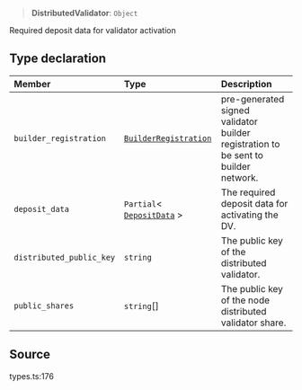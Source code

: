 > **DistributedValidator**: `Object`

Required deposit data for validator activation

## Type declaration

| Member | Type | Description |
| :------ | :------ | :------ |
| `builder_registration` | [`BuilderRegistration`](BuilderRegistration.md) | pre-generated signed validator builder registration to be sent to builder network. |
| `deposit_data` | `Partial`< [`DepositData`](DepositData.md) \> | The required deposit data for activating the DV. |
| `distributed_public_key` | `string` | The public key of the distributed validator. |
| `public_shares` | `string`[] | The public key of the node distributed validator share. |

## Source

types.ts:176
